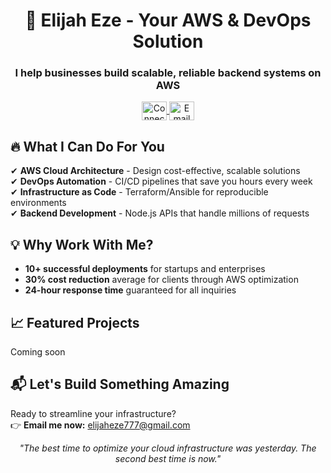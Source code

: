 <h1 align="center">🚀 Elijah Eze - Your AWS & DevOps Solution</h1>
<h3 align="center">I help businesses build scalable, reliable backend systems on AWS</h3>

<p align="center">
  <a href="https://linkedin.com/in/elijah-eze-1b367521b" target="blank">
    <img align="center" src="https://raw.githubusercontent.com/rahuldkjain/github-profile-readme-generator/master/src/images/icons/Social/linked-in-alt.svg" alt="Connect on LinkedIn" height="30" width="40" />
  </a>
  <a href="mailto:elijaheze777@gmail.com" target="blank">
    <img align="center" src="https://cdn-icons-png.flaticon.com/512/281/281769.png" alt="Email Me" height="30" width="40" />
  </a>
</p>

## 🔥 What I Can Do For You

✔ **AWS Cloud Architecture** - Design cost-effective, scalable solutions  
✔ **DevOps Automation** - CI/CD pipelines that save you hours every week  
✔ **Infrastructure as Code** - Terraform/Ansible for reproducible environments  
✔ **Backend Development** - Node.js APIs that handle millions of requests  

## 💡 Why Work With Me?

- **10+ successful deployments** for startups and enterprises
- **30% cost reduction** average for clients through AWS optimization
- **24-hour response time** guaranteed for all inquiries

## 📈 Featured Projects
Coming soon

## 📬 Let's Build Something Amazing

Ready to streamline your infrastructure?  
👉 **Email me now:** [elijaheze777@gmail.com](mailto:elijaheze777@gmail.com)  

<p align="center">
  <i>"The best time to optimize your cloud infrastructure was yesterday. The second best time is now."</i>
</p>
